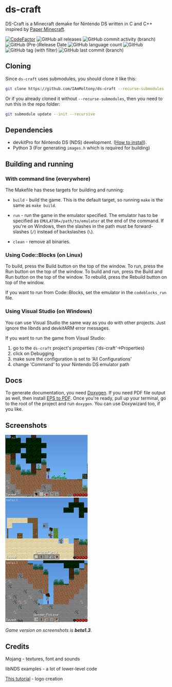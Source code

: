 # ds-craft

DS-Craft is a Minecraft demake for Nintendo DS written in C and C++ inspired by [Paper Minecraft](https://scratch.mit.edu/projects/10128407/).

[![CodeFactor](https://www.codefactor.io/repository/github/iammoltony/ds-craft/badge/main)](https://www.codefactor.io/repository/github/iammoltony/ds-craft/overview/main)
![GitHub all releases](https://img.shields.io/github/downloads/IAmMoltony/ds-craft/total)
![GitHub commit activity (branch)](https://img.shields.io/github/commit-activity/w/IAmMoltony/ds-craft)
![GitHub (Pre-)Release Date](https://img.shields.io/github/release-date-pre/IAmMoltony/ds-craft)
![GitHub language count](https://img.shields.io/github/languages/count/IAmMoltony/ds-craft)
![GitHub](https://img.shields.io/github/license/IAmMoltony/ds-craft)
![GitHub tag (with filter)](https://img.shields.io/github/v/tag/IAmMoltony/ds-craft?label=latest%20version)
![GitHub last commit (branch)](https://img.shields.io/github/last-commit/IAmMoltony/ds-craft/main)

## Cloning

Since `ds-craft` uses submodules, you should clone it like this:

```bash
git clone https://github.com/IAmMoltony/ds-craft --recurse-submodules
```

Or if you already cloned it without `--recurse-submodules`, then you need to run this in the repo folder:

```bash
git submodule update --init --recursive
```

## Dependencies

- devkitPro for Nintendo DS (NDS) development. ([How to install](https://devkitpro.org/wiki/Getting_Started)).
- Python 3 (For generating `images.h` which is required for building)

## Building and running

### With command line (everywhere)

The Makefile has these targets for building and running:

- `build` - build the game. This is the default target, so running `make` is the same as `make build`.

- `run` - run the game in the emulator specified. The emulator has to be specified as `EMULATOR=/path/to/emulator` at the end of the command. If you're on Windows, then the slashes in the path must be forward-slashes (`/`) instead of backslashes (`\`).

- `clean` - remove all binaries.

### Using Code::Blocks (on Linux)

To build, press the Build button on the top of the window. To run, press the Run button on the top of the window. To build and run, press the Build and Run
button on the top of the window. To rebuild, press the Rebuild button on top of the window.

If you want to run from Code::Blocks, set the emulator in the `codeblocks_run` file.

### Using Visual Studio (on Windows)

You can use Visual Studio the same way as you do with other projects. Just ignore the libnds and devkitARM error messages.

If you want to run the game from Visual Studio:

1. go to the `ds-craft` project's properties ('ds-craft'->Properties)
1. click on Debugging
1. make sure the configuration is set to 'All Configurations'
1. change 'Command' to your Nintendo DS emulator path

## Docs

To generate documentation, you need [Doxygen](https://doxygen.nl). If you need PDF file output as well, then install [EPS to PDF](https://tug.org/epstopdf/). Once you're ready, pull up your terminal, go to the root of the project and run `doxygen`. You can use Doxywizard too, if you like.

## Screenshots

![Screenshot 1](./screenshots/shot1.png)
![Screenshot 2](./screenshots/shot2.png)
![Screenshot 3](./screenshots/shot3.png)

*Game version on screenshots is **beta1.3**.*

## Credits

Mojang - textures, font and sounds

libNDS examples - a lot of lower-level code

[This tutorial](https://www.youtube.com/watch?v=yb6QJl6mqf4) - logo creation
